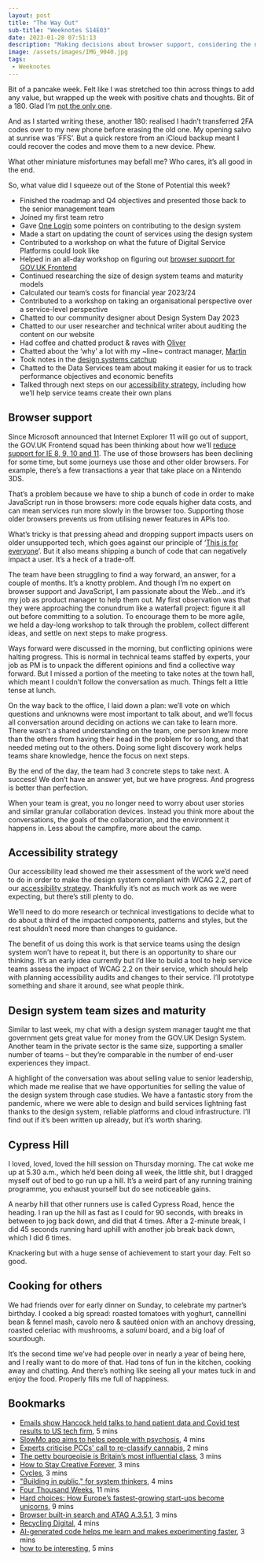```yaml
---
layout: post
title: "The Way Out"
sub-title: "Weeknotes S14E03"
date: 2023-01-28 07:51:13
description: "Making decisions about browser support, considering the next steps in our accessibility strategy, and calculating costs for the year ahead."
image: /assets/images/IMG_9040.jpg
tags:
 - Weeknotes
---
```


Bit of a pancake week. Felt like I was stretched too thin across things to add any value, but wrapped up the week with positive chats and thoughts. Bit of a 180. Glad I’m [not the only one](https://weeknot.es/weeknotes-s02-e05-7289926120bd).

And as I started writing these, another 180: realised I hadn’t transferred 2FA codes over to my new phone before erasing the old one. My opening salvo at sunrise was ‘FFS’. But a quick restore from an iCloud backup meant I could recover the codes and move them to a new device. Phew.

What other miniature misfortunes may befall me? Who cares, it’s all good in the end.

So, what value did I squeeze out of the Stone of Potential this week?

- Finished the roadmap and Q4 objectives and presented those back to the senior management team
- Joined my first team retro
- Gave [One Login](https://www.sign-in.service.gov.uk) some pointers on contributing to the design system
- Made a start on updating the count of services using the design system
- Contributed to a workshop on what the future of Digital Service Platforms could look like
- Helped in an all-day workshop on figuring out [browser support for GOV.‌UK Frontend](https://github.com/alphagov/govuk-frontend/issues/2718)
- Continued researching the size of design system teams and maturity models
- Calculated our team’s costs for financial year 2023/24
- Contributed to a workshop on taking an organisational perspective over a service-level perspective
- Chatted to our community designer about Design System Day 2023
- Chatted to our user researcher and technical writer about auditing the content on our website
- Had coffee and chatted product & raves with [Oliver](https://oliverhannan.carrd.co)
- Chatted about the ‘why’ a lot with my ~line~ contract manager, [Martin](https://www.martinlugton.com)
- Took notes in the [design systems catchup](https://design-system.service.gov.uk/community/)
- Chatted to the Data Services team about making it easier for us to track performance objectives and economic benefits
- Talked through next steps on our [accessibility strategy](https://accessibility.blog.gov.uk/2023/01/06/a-new-accessibility-strategy-for-the-gov-uk-design-system/), including how we’ll help service teams create their own plans

## Browser support

Since Microsoft announced that Internet Explorer 11 will go out of support, the GOV.‌UK Frontend squad has been thinking about how we’ll [reduce support for IE 8, 9, 10 and 11](https://github.com/alphagov/govuk-frontend/discussions/2607). The use of those browsers has been declining for some time, but some journeys use those and other older browsers. For example, there’s a few transactions a year that take place on a Nintendo 3DS. 

That’s a problem because we have to ship a bunch of code in order to make JavaScript run in those browsers: more code equals higher data costs, and can mean services run more slowly in the browser too. Supporting those older browsers prevents us from utilising newer features in APIs too. 

What’s tricky is that pressing ahead and dropping support impacts users on older unsupported tech, which goes against our principle of ‘[This is for everyone](https://www.gov.uk/guidance/government-design-principles#this-is-for-everyone)’. But it also means shipping a bunch of code that can negatively impact a user. It’s a heck of a trade-off.

The team have been struggling to find a way forward, an answer, for a couple of months. It’s a knotty problem. And though I’m no expert on browser support and JavaScript, I am passionate about the Web...and it’s my job as product manager to help them out. My first observation was that they were approaching the conundrum like a waterfall project: figure it all out before committing to a solution. To encourage them to be more agile, we held a day-long workshop to talk through the problem, collect different ideas, and settle on next steps to make progress.

Ways forward were discussed in the morning, but conflicting opinions were halting progress. This is normal in technical teams staffed by experts, your job as PM is to unpack the different opinions and find a collective way forward. But I missed a portion of the meeting to take notes at the town hall, which meant I couldn’t follow the conversation as much. Things felt a little tense at lunch.

On the way back to the office, I laid down a plan: we’ll vote on which questions and unknowns were most important to talk about, and we’ll focus all conversation around deciding on actions we can take to learn more. There wasn’t a shared understanding on the team, one person knew more than the others from having their head in the problem for so long, and that needed meting out to the others. Doing some light discovery work helps teams share knowledge, hence the focus on next steps.

By the end of the day, the team had 3 concrete steps to take next. A success! We don’t have an answer yet, but we have progress. And progress is better than perfection.

When your team is great, you no longer need to worry about user stories and similar granular collaboration devices. Instead you think more about the conversations, the goals of the collaboration, and the environment it happens in. Less about the campfire, more about the camp.

## Accessibility strategy

Our accessibility lead showed me their assessment of the work we’d need to do in order to make the design system compliant with WCAG 2.2, part of our [accessibility strategy](https://accessibility.blog.gov.uk/2023/01/06/a-new-accessibility-strategy-for-the-gov-uk-design-system/). Thankfully it’s not as much work as we were expecting, but there’s still plenty to do.

We’ll need to do more research or technical investigations to decide what to do about a third of the impacted components, patterns and styles, but the rest shouldn’t need more than changes to guidance. 

The benefit of us doing this work is that service teams using the design system won’t have to repeat it, but there is an opportunity to share our thinking. It’s an early idea currently but I’d like to build a tool to help service teams assess the impact of WCAG 2.2 on their service, which should help with planning accessibility audits and changes to their service. I’ll prototype something and share it around, see what people think.

## Design system team sizes and maturity

Similar to last week, my chat with a design system manager taught me that government gets great value for money from the GOV.‌UK Design System. Another team in the private sector is the same size, supporting a smaller number of teams – but they’re comparable in the number of end-user experiences they impact.

A highlight of the conversation was about selling value to senior leadership, which made me realise that we have opportunities for selling the value of the design system through case studies. We have a fantastic story from the pandemic, where we were able to design and build services lightning fast thanks to the design system, reliable platforms and cloud infrastructure. I’ll find out if it’s been written up already, but it’s worth sharing.

## Cypress Hill

I loved, loved, loved the hill session on Thursday morning. The cat woke me up at 5.30 a.m., which he’d been doing all week, the little shit, but I dragged myself out of bed to go run up a hill. It’s a weird part of any running training programme, you exhaust yourself but do see noticeable gains.

A nearby hill that other runners use is called Cypress Road, hence the heading. I ran up the hill as fast as I could for 90 seconds, with breaks in between to jog back down, and did that 4 times. After a 2-minute break, I did 45 seconds running hard uphill with another job break back down, which I did 6 times.

Knackering but with a huge sense of achievement to start your day. Felt so good.

## Cooking for others

We had friends over for early dinner on Sunday, to celebrate my partner’s birthday. I cooked a big spread: roasted tomatoes with yoghurt, cannellini bean & fennel mash, cavolo nero & sautéed onion with an anchovy dressing, roasted celeriac with mushrooms, a _salumi_ board, and a big loaf of sourdough. 

It’s the second time we’ve had people over in nearly a year of being here, and I really want to do more of that. Had tons of fun in the kitchen, cooking away and chatting. And there’s nothing like seeing all your mates tuck in and enjoy the food. Properly fills me full of happiness.

## Bookmarks

- [Emails show Hancock held talks to hand patient data and Covid test results to US tech firm](https://www.mirror.co.uk/news/politics/emails-show-hancock-held-talks-29015256), 5 mins
- [SlowMo app aims to helps people with psychosis](https://www.dezeen.com/2023/01/23/slowmo-app-psychosis-special-projects-nhs/), 4 mins
- [Experts criticise PCCs' call to re-classify cannabis](https://www.bbc.com/news/uk-england-bristol-64348281), 2 mins
- [The petty bourgeoisie is Britain’s most influential class](https://www.opendemocracy.net/en/petty-bourgeoisie-dan-evans-mortgage-man-keir-starmer/), 3 mins
- [How to Stay Creative Forever](https://www.cjchilvers.com/blog/how-to-stay-creative-forever/), 3 mins
- [Cycles](https://www.ermlikeyeah.com/cycles/), 3 mins
- ["Building in public," for system thinkers](https://blog.doubleloop.app/a-more-vulnerable-way-to-build/), 4 mins
- [Four Thousand Weeks](https://leebyron.com/4000/), 11 mins
- [Hard choices: How Europe’s fastest-growing start-ups become unicorns](https://www.mckinsey.com/industries/technology-media-and-telecommunications/our-insights/hard-choices-how-europes-fastest-growing-start-ups-become-unicorns), 9 mins
- [Browser built-in search and ATAG A.3.5.1](https://hidde.blog/atag-a351-browser-built-in-search/), 3 mins
- [Recycling Digital](https://warrenellis.ltd/jot/recycling-digital/), 4 mins
- [AI-generated code helps me learn and makes experimenting faster](https://interconnected.org/home/2023/01/27/copilot), 3 mins
- [how to be interesting](https://russelldavies.typepad.com/planning/2006/11/how_to_be_inter.html), 5 mins
